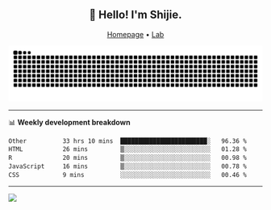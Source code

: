 <h2 align="center">👋 Hello! I'm Shijie.</h2>
<p align="center">
  <a href="https://xu-shi-jie.github.io"> Homepage</a> •
  <a href="https://onodalab.ees.hokudai.ac.jp"> Lab </a>
</p>

![Snake animation](https://github.com/xu-shi-jie/xu-shi-jie/blob/output/github-snake.svg)


-------

📊 **Weekly development breakdown**
<!--START_SECTION:waka-->

```txt
Other          33 hrs 10 mins  ████████████████████████░   96.36 %
HTML           26 mins         ▒░░░░░░░░░░░░░░░░░░░░░░░░   01.28 %
R              20 mins         ▒░░░░░░░░░░░░░░░░░░░░░░░░   00.98 %
JavaScript     16 mins         ▒░░░░░░░░░░░░░░░░░░░░░░░░   00.78 %
CSS            9 mins          ░░░░░░░░░░░░░░░░░░░░░░░░░   00.46 %
```

<!--END_SECTION:waka-->

-------
![](https://komarev.com/ghpvc/?username=xu-shi-jie&style=flat-square&color=blue) 
